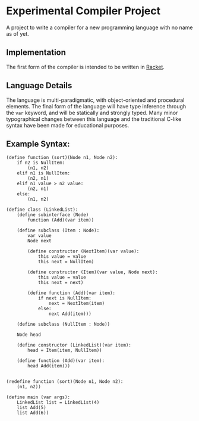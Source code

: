 # Experimental Compiler Project
A project to write a compiler for a new programming language with no name as of yet.

## Implementation
The first form of the compiler is intended to be written in [Racket](https://racket-lang.org/).

## Language Details
The language is multi-paradigmatic, with object-oriented and procedural elements. The final form of the language will have type inference through the ```var``` keyword, and will be statically and strongly typed. Many minor typographical changes between this language and the traditional C-like syntax have been made for educational purposes.

## Example Syntax:
```
(define function (sort)(Node n1, Node n2):
	if n2 is NullItem:
		(n1, n2)
	elif n1 is NullItem:
		(n2, n1)
	elif n1 value > n2 value:
		(n2, n1)
	else:
		(n1, n2)

(define class (LinkedList):
	(define subinterface (Node)
		function (Add)(var item))

	(define subclass (Item : Node):
		var value
		Node next

		(define constructor (NextItem)(var value):
			this value = value
			this next = NullItem)

		(define constructor (Item)(var value, Node next):
			this value = value
			this next = next)

		(define function (Add)(var item):
			if next is NullItem:
				next = NextItem(item)
			else:
				next Add(item)))

	(define subclass (NullItem : Node))

	Node head

	(define constructor (LinkedList)(var item):
		head = Item(item, NullItem))

	(define function (Add)(var item):
		head Add(item)))


(redefine function (sort)(Node n1, Node n2):
	(n1, n2))

(define main (var args):
	LinkedList list = LinkedList(4)
	list Add(5)
	list Add(6))
```
